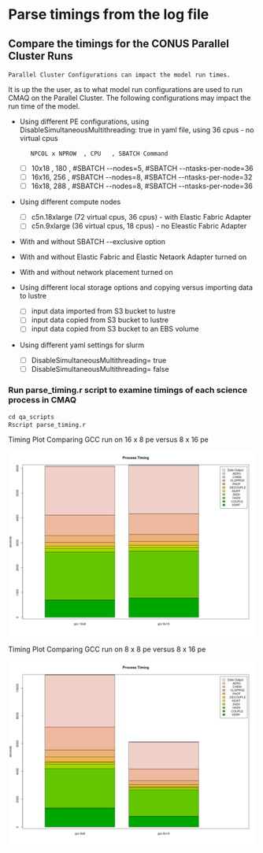 # Parse timings from the log file 

## Compare the timings for the CONUS Parallel Cluster Runs

```{note}
Parallel Cluster Configurations can impact the model run times.
```

It is up the the user, as to what model run configurations are used to run CMAQ on the Parallel Cluster.
The following configurations may impact the run time of the model.

* Using different PE configurations, using DisableSimultaneousMultithreading: true in yaml file, using 36 cpus - no virtual cpus
         
         NPCOL x NPROW  , CPU   , SBATCH Command  
   - [ ] 10x18 , 180  ,    #SBATCH --nodes=5, #SBATCH --ntasks-per-node=36
   - [ ] 16x16,  256  ,    #SBATCH --nodes=8, #SBATCH --ntasks-per-node=32
   - [ ] 16x18,  288  ,    #SBATCH --nodes=8, #SBATCH --ntasks-per-node=36

* Using different compute nodes   

   - [ ] c5n.18xlarge  (72 virtual cpus, 36 cpus) - with Elastic Fabric Adapter
   - [ ] c5n.9xlarge   (36 virtual cpus, 18 cpus) - no Eleastic Fabric Adapter

* With and without SBATCH --exclusive option

* With and without Elastic Fabric and Elastic Netaork Adapter turned on

* With and without network placement turned on

* Using different local storage options and copying versus importing data to lustre

   - [ ] input data imported from S3 bucket to lustre
   - [ ] input data copied from S3 bucket to lustre
   - [ ] input data copied from S3 bucket to an EBS volume

* Using different yaml settings for slurm  

   - [ ] DisableSimultaneousMultithreading= true
   - [ ] DisableSimultaneousMultithreading= false

### Run parse_timing.r script to examine timings of each science process in CMAQ

```
cd qa_scripts
Rscript parse_timing.r
```

Timing Plot Comparing GCC run on 16 x 8 pe versus 8 x 16 pe

![gcc_16x8_vs_8x16](../../qa_plots/timing_plots/gcc_16x8_vs_8x16.png)

Timing Plot Comparing GCC run on 8 x 8 pe versus 8 x 16 pe

![gcc_8x8_vs_8x16](../../qa_plots/timing_plots/gcc_8x8_vs_8x16.png)
